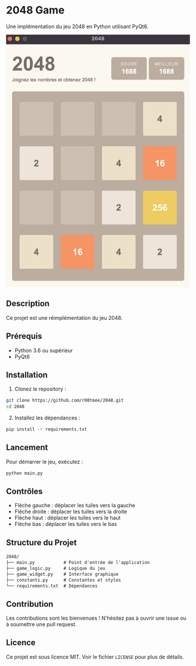 # 2048 Game

Une implémentation du jeu 2048 en Python utilisant PyQt6.

![2048 Game](2048.png)

## Description

Ce projet est une réimplémentation du jeu 2048.

## Prérequis

- Python 3.6 ou supérieur
- PyQt6

## Installation

1. Clonez le repository :
```bash
git clone https://github.com/r00tmee/2048.git
cd 2048
```

2. Installez les dépendances :
```bash
pip install -r requirements.txt
```

## Lancement

Pour démarrer le jeu, exécutez :
```bash
python main.py
```

## Contrôles

- Flèche gauche : déplacer les tuiles vers la gauche
- Flèche droite : déplacer les tuiles vers la droite
- Flèche haut : déplacer les tuiles vers le haut
- Flèche bas : déplacer les tuiles vers le bas

## Structure du Projet

```
2048/
├── main.py           # Point d'entrée de l'application
├── game_logic.py     # Logique du jeu
├── game_widget.py    # Interface graphique
├── constants.py      # Constantes et styles
└── requirements.txt  # Dépendances
```

## Contribution

Les contributions sont les bienvenues ! N'hésitez pas à ouvrir une issue ou à soumettre une pull request.

## Licence

Ce projet est sous licence MIT. Voir le fichier `LICENSE` pour plus de détails. 